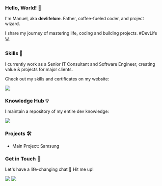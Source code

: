 ### Hello, World! 👋

I'm Manuel, aka **devlifelore**. Father, coffee-fueled coder, and project wizard.

I share my journey of mastering life, coding and building projects. #DevLife 💻

### Skills 🎯

I currently work as a Senior IT Consultant and Software Engineer, creating value & projects for major clients.

Check out my skills and certificates on my website:

[![](https://img.shields.io/badge/-devlifelore.com-000000?style=flat-square&logoColor=white)](https://devlifelore.com)

### Knowledge Hub 💡

I maintain a repository of my entire dev knowledge:

[![](https://img.shields.io/badge/-devlifelore/knowledge_hub-000000?style=flat-square&logo=github)](https://github.com/devlifelore/knowledge-hub)

### Projects 🛠

- Main Project: Samsung

### Get in Touch 💌

Let's have a life-changing chat 🌟 Hit me up!

[![](https://img.shields.io/badge/-@devlifelore-%231DA1F2?style=flat-square&logo=x)](https://x.com/devlifelore)
[![](https://img.shields.io/badge/-manuel@devlifelore.com-000000?style=flat-square&logo=mail.ru&logoColor=white)](mailto:manuel@devlifelore.com)
